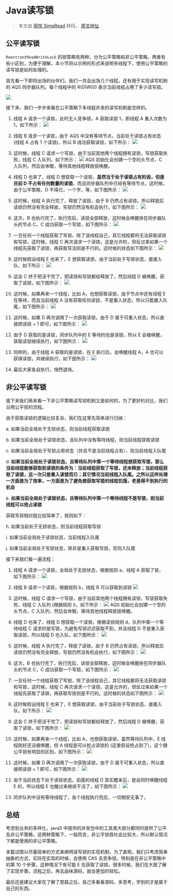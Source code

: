 # Java读写锁
> 本文由 [简悦 SimpRead](http://ksria.com/simpread/) 转码， [原文地址](https://blog.csdn.net/yanyan19880509/article/details/52435135)

## 公平读写锁

`ReentrantReadWriteLock` 的锁策略有两种，分为公平策略和非公平策略，两者有些小区别，为便于理解，本小节将以示例的形式来说明多线程下，使用公平策略的读写锁是如何处理的。

首先看一下即将出场的伙伴们，我们一共会出场几个线程，还有用于实现读写机制的 AQS 同步器队列。每个线程中的 R(0)W(0) 表示当前线程占用了多少读写锁。

![](https://img-blog.csdn.net/20160904214427704)

接下来，我们一步步来看在公平策略下多线程并发的读写机制是怎样的。

1. 线程 A 请求一个读锁，此时无人竞争锁，A 获取读锁 1，即线程 A 重入次数为 1，如下所示：
![](https://img-blog.csdn.net/20160904214455816)

2. 线程 B 请求一个读锁，由于 AQS 中没有等待节点，当前处于读锁占有状态 (线程 A 占有 1 个读锁)，所以 B 成功获取读锁，如下所示：
![](https://img-blog.csdn.net/20160904214624801)

3. 这时候，线程 C 请求一个写锁，由于当前其他两个线程拥有读锁，写锁获取失败，线程 C 入队列，如下所示：
![](https://img-blog.csdn.net/20160904214636551)
AQS 初始化会创建一个空的头节点，C 入队列，然后会休眠，等待其他线程释放锁唤醒。

4. 线程 D 也来了，线程 D 想获取一个读锁，**虽然当于处于读锁占有阶段，但是目前 D 不占有任何数量的读锁**，而且同步器队列中已经有等待节点，这时候，由于公平策略，D 不得已，一个字，等，如下图所示：
![](https://img-blog.csdn.net/20160904214654613)

5. 这时候，线程 A 执行完了，释放了读锁，由于 B 仍然占有读锁，所以释放后读锁仍然没有完全释放，写锁仍然没有机会执行，如下图所示：
![](https://img-blog.csdn.net/20160904214706442)

6. 这次，B 也执行完了，执行完后，读锁全部释放，这时候会唤醒排在同步器队头的节点 C，C 成功获取一个写锁，如下图所示：
![](https://img-blog.csdn.net/20160904214722817)

7. 一旦任何一个线程获取了写锁，除了该线程自己，其它线程都将无法获取读锁和写锁，这时候，线程 C 再次请求一个读锁，这是允许的，但反过来如果一个线程先获取了读锁，再获取写法则是不行的。这时候的状态如下图所示：
![](https://img-blog.csdn.net/20160904214740614)

8. 这时候假设线程 E 也来了，E 想获取读锁，由于当前处于写锁状态，直接入队，如下所示：
![](https://img-blog.csdn.net/20160904214750114)

9. 这会 C 终于把活干完了，把读锁和写锁都给释放了，然后线程 D 被唤醒，获取了读锁，如下图所示：
![](https://img-blog.csdn.net/20160904214800317)

10. 这时候，如果再来一个线程，比如 A，也想获取读锁，由于节点中还有线程 E 在等待，而且当前线程 A 没有获取任何读锁，不是重入状态，所以只能置入队尾，如下图所示：
![](https://img-blog.csdn.net/20160904214813271)

11. 这时候，如果 D 再次调用了一次获取读锁，由于 D 属于可重入状态，所以直接把读锁 + 1 即可，如下图所示：
![](https://img-blog.csdn.net/20160904214822536)

12. 由于 D 获取的是读锁，同步队列中的 E 等待的也是读锁，所以 E 会被唤醒，获取读锁继续执行，如下图所示：
![](https://img-blog.csdn.net/20160904214833083)

13. 同样的，由于线程 A 获取的是读锁，在 E 执行后，会唤醒线程 A，A 也可以获得读锁，并继续执行，如下图所示：
![](https://img-blog.csdn.net/20160904214843569)

14. 最后大家各自执行，悄然退场。

## 非公平读写锁

接下来我们再来看一下非公平策略读写锁机制又是如何的，为了更好的对比，我们沿用公平锁的流程。

由于获取读锁的逻辑比较复杂，我们在这里先简单进行归纳：

a. 如果当前全局处于无锁状态，则当前线程获取读锁

b. 如果当前全局处于读锁状态，且队列中没有等待线程，则当前线程获取读锁

c. 如果当前全局处于写锁占用状态（并且不是当前线程占有），则当前线程入队尾

d. **如果当前全局处于读锁状态，且等待队列中第一个等待线程想获取写锁，那么当前线程能够获取到读锁的条件为：当前线程获取了写锁，还未释放；当前线程获取了读锁，这一次只是重入读锁而已；其它情况当前线程入队尾。之所以这样处理一方面是为了效率，一方面是为了避免想获取写锁的线程饥饿，老是得不到执行的机会**

e. **如果当前全局处于读锁状态，且等待队列中第一个等待线程不是写锁，则当前线程可以抢占读锁**

获取写锁相对就比较简单了，规则如下：

h. 如果当前处于无锁状态，则当前线程获取写锁

i. 如果当前全局处于读锁状态，当前线程入队尾

j. 如果当前全局处于写锁状态，除非是重入获取写锁，否则入队尾

接下来我们看一遍流程：

1. 线程 A 请求一个读锁，全局处于无锁状态，根据规则 a，线程 A 获取了锁，如下图所示：
![](https://img-blog.csdn.net/20160904214907570)

2. 线程 B 请求一个读锁，根据规则 b，线程 B 可以获取到读锁
![](https://img-blog.csdn.net/20160904214916195)

3. 这时候，线程 C 请求一个写锁，由于当前其他两个线程拥有读锁，写锁获取失败，线程 C 入队列 (根据规则 i)，如下所示：
![](https://img-blog.csdn.net/20160904214925521)
AQS 初始化会创建一个空的头节点，C 入队列，然后会休眠，等待其他线程释放锁唤醒。

4. 线程 D 也来了，线程 D 想获取一个读锁，根据读锁规则 d，队列中第一个等待线程 C 请求的是写锁，为避免写锁迟迟获取不到，并且线程 D 不是重入获取读锁，所以线程 D 也入队，如下图所示：
![](https://img-blog.csdn.net/20160904214945256)

5. 这时候，线程 A 执行完了，释放了读锁，由于 B 仍然占有读锁，所以释放后读锁仍然没有完全释放，写锁仍然没有机会执行，如下图所示：
![](https://img-blog.csdn.net/20160904214953256)

6. 这次，B 也执行完了，执行完后，读锁全部释放，这时候会唤醒排在同步器队头的节点 C，C 成功获取一个写锁，如下图所示：
![](https://img-blog.csdn.net/20160904215002009)

7. 一旦任何一个线程获取了写锁，除了该线程自己，其它线程都将无法获取读锁和写锁，这时候，线程 C 再次请求一个读锁，这是允许的，但反过来如果一个线程先获取了读锁，再获取写锁则是不行的。这时候的状态如下图所示：
![](https://img-blog.csdn.net/20160904215011756)

8. 这时候假设线程 E 也来了，E 想获取读锁，由于当前处于写锁状态，直接入队，如下所示：
![](https://img-blog.csdn.net/20160904215020869)

9. 这会 C 终于把活干完了，把读锁和写锁都给释放了，然后线程 D 被唤醒，获取了读锁，如下图所示：
![](https://img-blog.csdn.net/20160904215028634)

10. 这时候，如果再来一个线程，比如 A，也想获取读锁，虽然等待队列中，E 线程刚好还没被唤醒，但 A 线程是可以抢占读锁的 (这里假设抢占到了)，这个跟公平锁有明显的区别，如下图所示：
![](https://img-blog.csdn.net/20160904215036932)

11. 这时候，如果 D 再次调用了一次获取读锁，由于 D 属于可重入状态，所以直接把读锁 + 1 即可，如下图所示：
![](https://img-blog.csdn.net/20160904215044963)

12. 由于当前状态下处于读锁状态，前面的线程 D 其实醒来后，是会同时唤醒线程 E 的，所以线程 E 也醒过来继续干活了，如下图所示：
![](https://img-blog.csdn.net/20160904215052760)

13. 同步队列中没有等待线程了，各个线程执行完后，一切相安无事了。

## 总结

考虑到业务的多样化，java5 中提供的并发包中的工具类大部分都同时提供了公平及非公平策略，这两种策略下，一般而言，非公平锁吞吐会比较大，所以默认情况下都是使用的非公平策略。

本篇试图以尽量简单的方式来阐明读写锁的实现机制，为了直观，我们只考虑简单抽象的方式，实际在实现的时候，会使用 CAS 去竞争锁。特别是在非公平策略中的第 10 个步骤，这种情况下有可能 E 先获取了读锁。很多时候，我们在大致了解了实现步骤，流程之后，再去品味源码，就会更加的轻松。

最后还是建议大家在了解了思路之后，自己多看看源码，多思考，学到的才是属于自己的东西。
